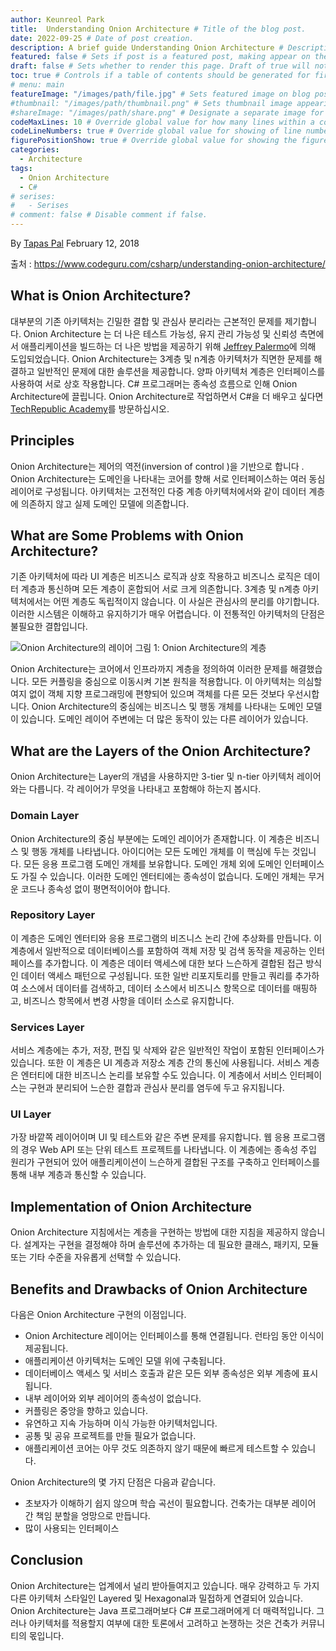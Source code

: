```yaml
---
author: Keunreol Park
title:  Understanding Onion Architecture # Title of the blog post.
date: 2022-09-25 # Date of post creation.
description: A brief guide Understanding Onion Architecture # Description used for search engine.
featured: false # Sets if post is a featured post, making appear on the home page side bar.
draft: false # Sets whether to render this page. Draft of true will not be rendered.
toc: true # Controls if a table of contents should be generated for first-level links automatically.
# menu: main
featureImage: "/images/path/file.jpg" # Sets featured image on blog post.
#thumbnail: "/images/path/thumbnail.png" # Sets thumbnail image appearing inside card on homepage.
#shareImage: "/images/path/share.png" # Designate a separate image for social media sharing.
codeMaxLines: 10 # Override global value for how many lines within a code block before auto-collapsing.
codeLineNumbers: true # Override global value for showing of line numbers within code block.
figurePositionShow: true # Override global value for showing the figure label.
categories:
  - Architecture
tags:
  - Onion Architecture
  - C#
# serises:
#   - Serises
# comment: false # Disable comment if false.
---
```

By [Tapas Pal](https://www.codeguru.com/csharp/understanding-onion-architecture/#:~:text=By-,Tapas%20Pal,-February%2012%2C%202018)
February 12, 2018

출처 : 
https://www.codeguru.com/csharp/understanding-onion-architecture/


## What is Onion Architecture?
대부분의 기존 아키텍처는 긴밀한 결합 및 관심사 분리라는 근본적인 문제를 제기합니다. Onion Architecture 는 더 나은 테스트 가능성, 유지 관리 가능성 및 신뢰성 측면에서 애플리케이션을 빌드하는 더 나은 방법을 제공하기 위해 [Jeffrey Palermo](https://jeffreypalermo.com/2008/07/the-onion-architecture-part-1/)에 의해 도입되었습니다. Onion Architecture는 3계층 및 n계층 아키텍처가 직면한 문제를 해결하고 일반적인 문제에 대한 솔루션을 제공합니다. 양파 아키텍처 계층은 인터페이스를 사용하여 서로 상호 작용합니다. C# 프로그래머는 종속성 흐름으로 인해 Onion Architecture에 끌립니다. Onion Architecture로 작업하면서 C#을 더 배우고 싶다면 [TechRepublic Academy](https://academy.techrepublic.com/search?utf8=%E2%9C%93&query=C%2B%2B)를 방문하십시오.

## Principles
Onion Architecture는 제어의 역전(inversion of control )을 기반으로 합니다 . Onion Architecture는 도메인을 나타내는 코어를 향해 서로 인터페이스하는 여러 동심 레이어로 구성됩니다. 아키텍처는 고전적인 다중 계층 아키텍처에서와 같이 데이터 계층에 의존하지 않고 실제 도메인 모델에 의존합니다.

## What are Some Problems with Onion Architecture?
기존 아키텍처에 따라 UI 계층은 비즈니스 로직과 상호 작용하고 비즈니스 로직은 데이터 계층과 통신하며 모든 계층이 혼합되어 서로 크게 의존합니다. 3계층 및 n계층 아키텍처에서는 어떤 계층도 독립적이지 않습니다. 이 사실은 관심사의 분리를 야기합니다. 이러한 시스템은 이해하고 유지하기가 매우 어렵습니다. 이 전통적인 아키텍처의 단점은 불필요한 결합입니다.

![Onion Architecture의 레이어](https://www.codeguru.com/wp-content/uploads/2021/07/Onion1.png)
그림 1: Onion Architecture의 계층

Onion Architecture는 코어에서 인프라까지 계층을 정의하여 이러한 문제를 해결했습니다. 모든 커플링을 중심으로 이동시켜 기본 원칙을 적용합니다. 이 아키텍처는 의심할 여지 없이 객체 지향 프로그래밍에 편향되어 있으며 객체를 다른 모든 것보다 우선시합니다. Onion Architecture의 중심에는 비즈니스 및 행동 개체를 나타내는 도메인 모델이 있습니다. 도메인 레이어 주변에는 더 많은 동작이 있는 다른 레이어가 있습니다.

## What are the Layers of the Onion Architecture?
Onion Architecture는 Layer의 개념을 사용하지만 3-tier 및 n-tier 아키텍처 레이어와는 다릅니다. 각 레이어가 무엇을 나타내고 포함해야 하는지 봅시다.

### Domain Layer
Onion Architecture의 중심 부분에는 도메인 레이어가 존재합니다. 이 계층은 비즈니스 및 행동 개체를 나타냅니다. 아이디어는 모든 도메인 개체를 이 핵심에 두는 것입니다. 모든 응용 프로그램 도메인 개체를 보유합니다. 도메인 개체 외에 도메인 인터페이스도 가질 수 있습니다. 이러한 도메인 엔터티에는 종속성이 없습니다. 도메인 개체는 무거운 코드나 종속성 없이 평면적이어야 합니다.

### Repository Layer
이 계층은 도메인 엔터티와 응용 프로그램의 비즈니스 논리 간에 추상화를 만듭니다. 이 계층에서 일반적으로 데이터베이스를 포함하여 객체 저장 및 검색 동작을 제공하는 인터페이스를 추가합니다. 이 계층은 데이터 액세스에 대한 보다 느슨하게 결합된 접근 방식인 데이터 액세스 패턴으로 구성됩니다. 또한 일반 리포지토리를 만들고 쿼리를 추가하여 소스에서 데이터를 검색하고, 데이터 소스에서 비즈니스 항목으로 데이터를 매핑하고, 비즈니스 항목에서 변경 사항을 데이터 소스로 유지합니다.

### Services Layer
서비스 계층에는 추가, 저장, 편집 및 삭제와 같은 일반적인 작업이 포함된 인터페이스가 있습니다. 또한 이 계층은 UI 계층과 저장소 계층 간의 통신에 사용됩니다. 서비스 계층은 엔터티에 대한 비즈니스 논리를 보유할 수도 있습니다. 이 계층에서 서비스 인터페이스는 구현과 분리되어 느슨한 결합과 관심사 분리를 염두에 두고 유지됩니다.

### UI Layer
가장 바깥쪽 레이어이며 UI 및 테스트와 같은 주변 문제를 유지합니다. 웹 응용 프로그램의 경우 Web API 또는 단위 테스트 프로젝트를 나타냅니다. 이 계층에는 종속성 주입 원리가 구현되어 있어 애플리케이션이 느슨하게 결합된 구조를 구축하고 인터페이스를 통해 내부 계층과 통신할 수 있습니다.

## Implementation of Onion Architecture
Onion Architecture 지침에서는 계층을 구현하는 방법에 대한 지침을 제공하지 않습니다. 설계자는 구현을 결정해야 하며 솔루션에 추가하는 데 필요한 클래스, 패키지, 모듈 또는 기타 수준을 자유롭게 선택할 수 있습니다.

## Benefits and Drawbacks of Onion Architecture
다음은 Onion Architecture 구현의 이점입니다.

* Onion Architecture 레이어는 인터페이스를 통해 연결됩니다. 런타임 동안 이식이 제공됩니다.
* 애플리케이션 아키텍처는 도메인 모델 위에 구축됩니다.
* 데이터베이스 액세스 및 서비스 호출과 같은 모든 외부 종속성은 외부 계층에 표시됩니다.
* 내부 레이어와 외부 레이어의 종속성이 없습니다.
* 커플링은 중앙을 향하고 있습니다.
* 유연하고 지속 가능하며 이식 가능한 아키텍처입니다.
* 공통 및 공유 프로젝트를 만들 필요가 없습니다.
* 애플리케이션 코어는 아무 것도 의존하지 않기 때문에 빠르게 테스트할 수 있습니다.

Onion Architecture의 몇 가지 단점은 다음과 같습니다.

* 초보자가 이해하기 쉽지 않으며 학습 곡선이 필요합니다. 건축가는 대부분 레이어 간 책임 분할을 엉망으로 만듭니다.
*  많이 사용되는 인터페이스
## Conclusion
Onion Architecture는 업계에서 널리 받아들여지고 있습니다. 매우 강력하고 두 가지 다른 아키텍처 스타일인 Layered 및 Hexagonal과 밀접하게 연결되어 있습니다. Onion Architecture는 Java 프로그래머보다 C# 프로그래머에게 더 매력적입니다. 그러나 아키텍처를 적용할지 여부에 대한 토론에서 고려하고 논쟁하는 것은 건축가 커뮤니티의 몫입니다.


